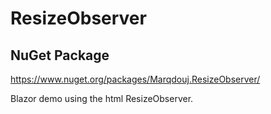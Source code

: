 # ResizeObserver

## NuGet Package
https://www.nuget.org/packages/Marqdouj.ResizeObserver/

Blazor demo using the html ResizeObserver.
